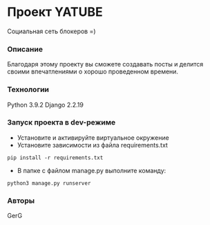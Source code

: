 # Проект YATUBE
Социальная сеть блокеров =)
### Описание
Благодаря этому проекту вы сможете создавать посты и делится своими впечатлениями о хорошо проведенном времени.
### Технологии
Python 3.9.2
Django 2.2.19
### Запуск проекта в dev-режиме
- Установите и активируйте виртуальное окружение
- Установите зависимости из файла requirements.txt
```
pip install -r requirements.txt
``` 
- В папке с файлом manage.py выполните команду:
```
python3 manage.py runserver
```
### Авторы
GerG